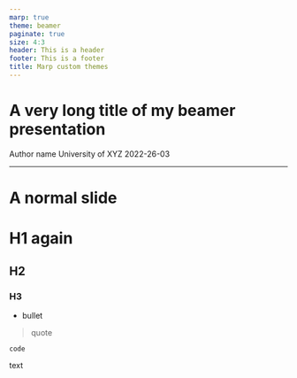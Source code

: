 ```yaml
---
marp: true
theme: beamer
paginate: true
size: 4:3
header: This is a header
footer: This is a footer
title: Marp custom themes
---
```

<!-- _class: title -->

# A very long title of my beamer presentation

Author name
University of XYZ
2022-26-03

---

# A normal slide

# H1 again
## H2
### H3
- bullet
> quote
```
code
```
text
